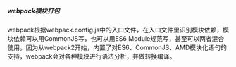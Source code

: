 ##### webpack模块打包

webpack根据webpack.config.js中的入口文件，在入口文件里识别模块依赖，模块依赖可以用CommonJS写，也可以用ES6 Module规范写，甚至可以两者混合使用。因为从webpack2开始，内置了对ES6、CommonJS、AMD模块化语句的支持，webpack会对各种模块进行语法分析，并做转换编译。

